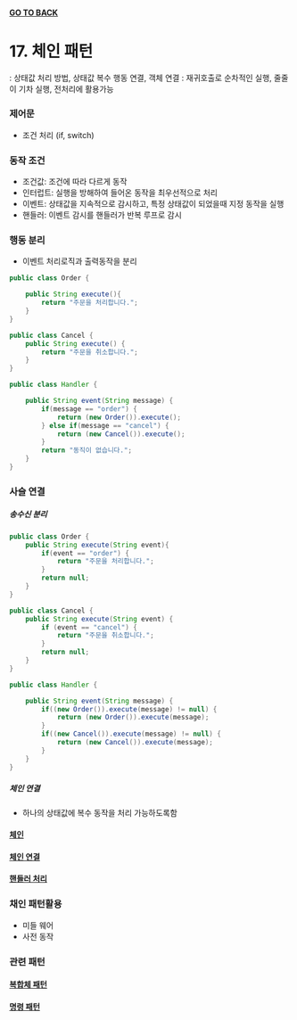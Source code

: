 #### [GO TO BACK](../README.md)

# 17. 체인 패턴
: 상태값 처리 방법, 상태값 복수 행동 연결, 객체 연결
: 재귀호출로 순차적인 실행, 줄줄이 기차 실행, 전처리에 활용가능

### 제어문
- 조건 처리 (if, switch)

### 동작 조건
- 조건값: 조건에 따라 다르게 동작
- 인터럽트: 실행을 방해하여 들어온 동작을 최우선적으로 처리
- 이벤트: 상태값을 지속적으로 감시하고, 특정 상태값이 되었을때 지정 동작을 실행
- 핸들러: 이벤트 감시를 핸들러가 반복 루프로 감시

### 행동 분리
- 이벤트 처리로직과 출력동작을 분리
```java
public class Order {

	public String execute(){
		return "주문을 처리합니다.";
	}
}

public class Cancel {
	public String execute() {
		return "주문을 취소합니다.";
	}
}

public class Handler {

	public String event(String message) {
		if(message == "order") {
			return (new Order()).execute();
		} else if(message == "cancel") {
			return (new Cancel()).execute();
		}
		return "동직이 없습니다.";
	}
}
```

### 사슬 연결
##### 송수신 분리
```java
public class Order {
	public String execute(String event){
		if(event == "order") {
			return "주문을 처리합니다.";
		}
		return null;
	}
}

public class Cancel {
	public String execute(String event) {
		if (event == "cancel") {
			return "주문을 취소합니다.";
		}
		return null;
	}
}

public class Handler {

	public String event(String message) {
		if((new Order()).execute(message) != null) {
			return (new Order()).execute(message);
		}
		if((new Cancel()).execute(message) != null) {
			return (new Cancel()).execute(message);
		}
	}
}
```
##### 체인 연결
- 하나의 상태값에 복수 동작을 처리 가능하도록함
#### [체인](./Chain.java)
#### [체인 연결](./Order.java)
#### [핸들러 처리](./Handler.java)

### 채인 패턴활용 
- 미들 웨어
- 사전 동작

### 관련 패턴
#### [복합체 패턴](../chapter9/README.md)
#### [명령 패턴](../chapter15/README.md)

